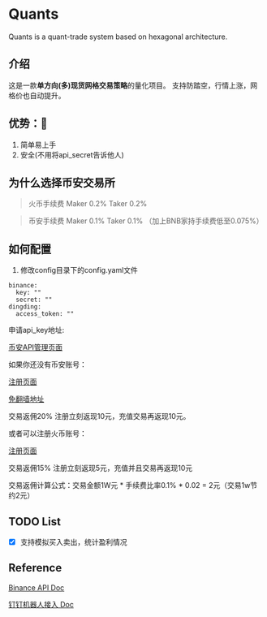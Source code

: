 # Quants

Quants is a quant-trade system based on hexagonal architecture.

## 介绍
这是一款**单方向(多)现货网格交易策略**的量化项目。
支持防踏空，行情上涨，网格价也自动提升。

## 优势：🎉
1. 简单易上手
2. 安全(不用将api_secret告诉他人)

## 为什么选择币安交易所

> 火币手续费 Maker 0.2% Taker 0.2%

> 币安手续费 Maker 0.1% Taker 0.1% （加上BNB家持手续费低至0.075%）

## 如何配置

1. 修改config目录下的config.yaml文件

```
binance:
  key: ""
  secret: ""
dingding:
  access_token: ""
```

申请api_key地址: 

[币安API管理页面](https://www.binance.com/cn/usercenter/settings/api-management)

如果你还没有币安账号：

[注册页面](https://www.binancezh.top/zh-CN/register?ref=OW7U53AB)

[免翻墙地址](https://www.binancezh.cc/zh-CN/register?ref=OW7U53AB)

交易返佣20% 注册立刻返现10元，充值交易再返现10元。

或者可以注册火币账号：

[注册页面](https://www.huobi.ms/zh-cn/topic/double-reward/?invite_code=w2732223)

交易返佣15% 注册立刻返现5元，充值并且交易再返现10元

交易返佣计算公式：交易金额1W元 * 手续费比率0.1% * 0.02 = 2元（交易1w节约2元）

## TODO List

-[x] 支持模拟买入卖出，统计盈利情况

## Reference
[Binance API Doc](https://github.com/binance/binance-spot-api-docs/blob/master/rest-api.md)

[钉钉机器人接入 Doc](https://developers.dingtalk.com/document/robots/custom-robot-access)